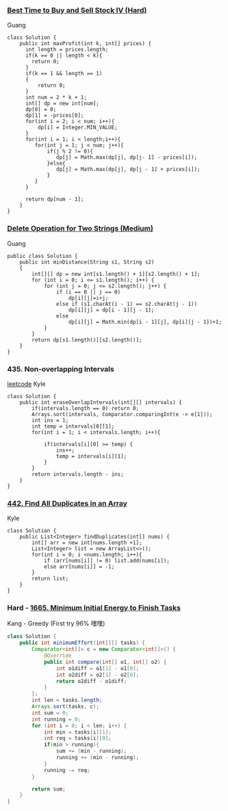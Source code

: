 ### [Best Time to Buy and Sell Stock IV (Hard)](https://leetcode.com/problems/best-time-to-buy-and-sell-stock-iv/description/)
Guang 
```
class Solution {
    public int maxProfit(int k, int[] prices) {
      int length = prices.length;
      if(k == 0 || length < k){
        return 0;
      }  
      if(k == 1 && length == 1)
      {
          return 0;
      }
      int num = 2 * k + 1;
      int[] dp = new int[num]; 
      dp[0] = 0;
      dp[1] = -prices[0];
      for(int i = 2; i < num; i++){
          dp[i] = Integer.MIN_VALUE;
      }
      for(int i = 1; i < length;i++){
         for(int j = 1; j < num; j++){
             if(j % 2 != 0){
                dp[j] = Math.max(dp[j], dp[j- 1] - prices[i]);
             }else{
                dp[j] = Math.max(dp[j], dp[j - 1] + prices[i]);
             }
         }
      }

      return dp[num - 1];
    }
} 

```
### [Delete Operation for Two Strings (Medium)](https://leetcode.com/problems/delete-operation-for-two-strings/description/)
Guang
```
public class Solution {
    public int minDistance(String s1, String s2) 
    {
        int[][] dp = new int[s1.length() + 1][s2.length() + 1];
        for (int i = 0; i <= s1.length(); i++) {
            for (int j = 0; j <= s2.length(); j++) {
                if (i == 0 || j == 0)
                    dp[i][j]=i+j;
                else if (s1.charAt(i - 1) == s2.charAt(j - 1))
                    dp[i][j] = dp[i - 1][j - 1];
                else
                    dp[i][j] = Math.min(dp[i - 1][j], dp[i][j - 1])+1;
            }
        }
        return dp[s1.length()][s2.length()];
    }
}

```

### 435. Non-overlapping Intervals
[leetcode](https://leetcode.com/problems/non-overlapping-intervals/)
Kyle
```
class Solution {
    public int eraseOverlapIntervals(int[][] intervals) {
        if(intervals.length == 0) return 0;
        Arrays.sort(intervals, Comparator.comparingInt(e -> e[1]));
        int ins = 1;
        int temp = intervals[0][1];
        for(int i = 1; i < intervals.length; i++){
            
            if(intervals[i][0] >= temp) {
                ins++;
                temp = intervals[i][1];
            }
        }
        return intervals.length - ins;
    }
}
```
### [442. Find All Duplicates in an Array](https://leetcode.com/problems/find-all-duplicates-in-an-array/)
Kyle
```
class Solution {
    public List<Integer> findDuplicates(int[] nums) {
        int[] arr = new int[nums.length +1];
        List<Integer> list = new ArrayList<>();
        for(int i = 0; i <nums.length; i++){
            if (arr[nums[i]] != 0) list.add(nums[i]);
            else arr[nums[i]] = -1;
        }
        return list;
    }
}
```

### Hard - [1665. Minimum Initial Energy to Finish Tasks](https://leetcode.com/problems/minimum-initial-energy-to-finish-tasks/)
Kang - Greedy (First try 96% 嘿嘿)
```java
class Solution {
    public int minimumEffort(int[][] tasks) {
        Comparator<int[]> c = new Comparator<int[]>() {
            @Override
            public int compare(int[] o1, int[] o2) {
                int o1diff = o1[1] - o1[0];
                int o2diff = o2[1] - o2[0];
                return o2diff - o1diff;
            }
        };
        int len = tasks.length;
        Arrays.sort(tasks, c);
        int sum = 0;
        int running = 0;
        for (int i = 0; i < len; i++) {
            int min = tasks[i][1];
            int req = tasks[i][0];
            if(min > running){
                sum += (min - running);
                running += (min - running);
            }
            running -= req;
        }

        return sum;
    }
}

```
